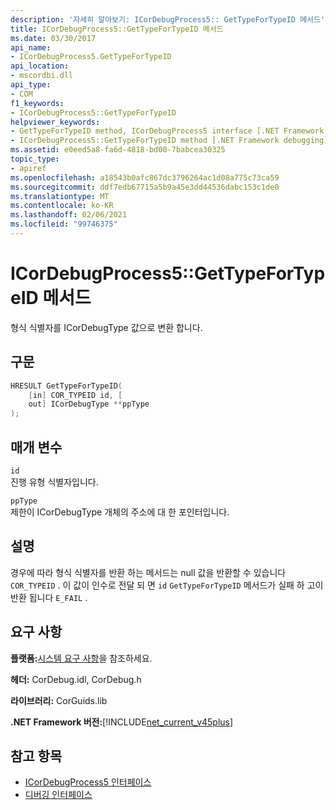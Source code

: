 ```yaml
---
description: '자세히 알아보기: ICorDebugProcess5:: GetTypeForTypeID 메서드'
title: ICorDebugProcess5::GetTypeForTypeID 메서드
ms.date: 03/30/2017
api_name:
- ICorDebugProcess5.GetTypeForTypeID
api_location:
- mscordbi.dll
api_type:
- COM
f1_keywords:
- ICorDebugProcess5::GetTypeForTypeID
helpviewer_keywords:
- GetTypeForTypeID method, ICorDebugProcess5 interface [.NET Framework debugging]
- ICorDebugProcess5::GetTypeForTypeID method [.NET Framework debugging]
ms.assetid: e0eed5a8-fa6d-4818-bd00-7babcea30325
topic_type:
- apiref
ms.openlocfilehash: a18543b0afc867dc3796264ac1d08a775c73ca59
ms.sourcegitcommit: ddf7edb67715a5b9a45e3dd44536dabc153c1de0
ms.translationtype: MT
ms.contentlocale: ko-KR
ms.lasthandoff: 02/06/2021
ms.locfileid: "99746375"
---
```

# <a name="icordebugprocess5gettypefortypeid-method"></a>ICorDebugProcess5::GetTypeForTypeID 메서드

형식 식별자를 ICorDebugType 값으로 변환 합니다.  
  
## <a name="syntax"></a>구문  
  
```cpp  
HRESULT GetTypeForTypeID(  
    [in] COR_TYPEID id, [  
    out] ICorDebugType **ppType  
);  
```  
  
## <a name="parameters"></a>매개 변수  

 `id`  
 진행 유형 식별자입니다.  
  
 `ppType`  
 제한이 ICorDebugType 개체의 주소에 대 한 포인터입니다.  
  
## <a name="remarks"></a>설명  

 경우에 따라 형식 식별자를 반환 하는 메서드는 null 값을 반환할 수 있습니다 `COR_TYPEID` . 이 값이 인수로 전달 되 면 `id` `GetTypeForTypeID` 메서드가 실패 하 고이 반환 됩니다 `E_FAIL` .  
  
## <a name="requirements"></a>요구 사항  

 **플랫폼:**[시스템 요구 사항](../../get-started/system-requirements.md)을 참조하세요.  
  
 **헤더:** CorDebug.idl, CorDebug.h  
  
 **라이브러리:** CorGuids.lib  
  
 **.NET Framework 버전:**[!INCLUDE[net_current_v45plus](../../../../includes/net-current-v45plus-md.md)]  
  
## <a name="see-also"></a>참고 항목

- [ICorDebugProcess5 인터페이스](icordebugprocess5-interface.md)
- [디버깅 인터페이스](debugging-interfaces.md)
